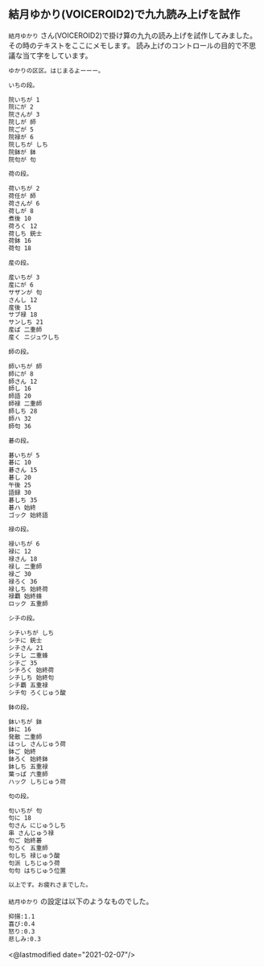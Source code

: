 ## 結月ゆかり(VOICEROID2)で九九読み上げを試作

`結月ゆかり` さん(VOICEROID2)で掛け算の九九の読み上げを試作してみました。
その時のテキストをここにメモします。
読み上げのコントロールの目的で不思議な当て字をしています。

```sh
ゆかりの区区。はじまるよーーー。

いちの段。

院いちが 1
院にが 2
院さんが 3
院しが 師
院ごが 5
院禄が 6
院しちが しち
院鉢が 鉢
院句が 句

荷の段。

荷いちが 2
荷任が 師
荷さんが 6
荷しが 8
煮後 10
荷ろく 12
荷しち 銃士
荷鉢 16
荷句 18

産の段。

産いちが 3
産にが 6
サザンが 句
さんし 12
産後 15
サブ禄 18
サンしち 21
産ぱ 二重師
産く ニジュウしち

師の段。

師いちが 師
師にが 8
師さん 12
師し 16
師語 20
師禄 二重師
師しち 28
師ハ 32
師句 36

碁の段。

碁いちが 5
碁に 10
碁さん 15
碁し 20
午後 25
語録 30
碁しち 35
碁ハ 始終
ゴック 始終語

禄の段。

禄いちが 6
禄に 12
禄さん 18
禄し 二重師
禄ご 30
禄ろく 36
禄しち 始終荷
禄覇 始終蜂
ロック 五重師

シチの段。

シチいちが しち
シチに 銃士
シチさん 21
シチし 二重蜂
シチご 35
シチろく 始終荷
シチしち 始終句
シチ覇 五重禄
シチ句 ろくじゅう酸

鉢の段。

鉢いちが 鉢
鉢に 16
発散 二重師
はっし さんじゅう荷
鉢ご 始終
鉢ろく 始終鉢
鉢しち 五重禄
葉っぱ 六重師
ハック しちじゅう荷

句の段。

句いちが 句
句に 18
句さん にじゅうしち
串 さんじゅう禄
句ご 始終碁
句ろく 五重師
句しち 禄じゅう酸
句派 しちじゅう荷
句句 はちじゅう位置

以上です。お疲れさまでした。
```

`結月ゆかり` の設定は以下のようなものでした。

```sh
抑揚:1.1
喜び:0.4
怒り:0.3
悲しみ:0.3
```

<@lastmodified date="2021-02-07"/>
